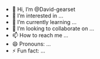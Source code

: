 - 👋 Hi, I’m @David-gearset
- 👀 I’m interested in ...
- 🌱 I’m currently learning ...
- 💞️ I’m looking to collaborate on ...
- 📫 How to reach me ...
- 😄 Pronouns: ...
- ⚡ Fun fact: ...

<!---
David-gearset/David-gearset is a ✨ special ✨ repository because its `README.md` (this file) appears on your GitHub profile.
You can click the Preview link to take a look at your changes.
--->
